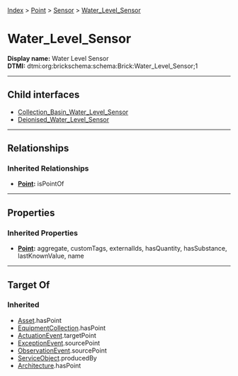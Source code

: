 [Index](../../../Index.md) > [Point](../../Point.md) > [Sensor](../Sensor.md) > [Water_Level_Sensor](#)
# Water_Level_Sensor

**Display name:** Water Level Sensor<br />
**DTMI:** dtmi:org:brickschema:schema:Brick:Water_Level_Sensor;1

---

## Child interfaces
* [Collection_Basin_Water_Level_Sensor](Collection_Basin_Water_Level_Sensor.md)
* [Deionised_Water_Level_Sensor](Deionised_Water_Level_Sensor.md)

---

## Relationships

### Inherited Relationships
* **[Point](../../Point.md):** isPointOf

---

## Properties

### Inherited Properties
* **[Point](../../Point.md):** aggregate, customTags, externalIds, hasQuantity, hasSubstance, lastKnownValue, name

---

## Target Of
### Inherited
* [Asset](../../../Asset/Asset.md).hasPoint
* [EquipmentCollection](../../../Collection/EquipmentCollection.md).hasPoint
* [ActuationEvent](../../../Event/PointEvent/ActuationEvent.md).targetPoint
* [ExceptionEvent](../../../Event/PointEvent/ExceptionEvent.md).sourcePoint
* [ObservationEvent](../../../Event/PointEvent/ObservationEvent.md).sourcePoint
* [ServiceObject](../../../Information/ServiceObject/ServiceObject.md).producedBy
* [Architecture](../../../Space/Architecture/Architecture.md).hasPoint
